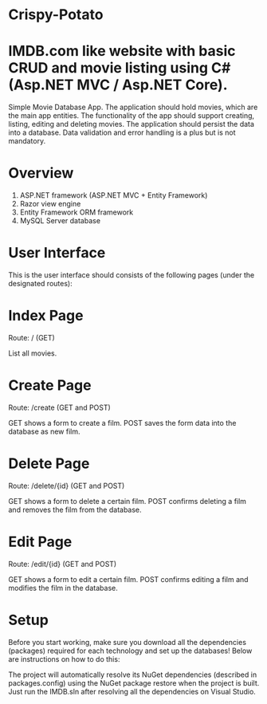 # Crispy-Potato

# IMDB.com like website with basic CRUD and movie listing using C# (Asp.NET MVC / Asp.NET Core).

Simple Movie Database App. The application should hold movies, which are the main app entities. The functionality of the app should support creating, listing, editing and deleting movies. 
The application should persist the data into a database. Data validation and error handling is a plus but is not mandatory.

# Overview
1. ASP.NET framework (ASP.NET MVC + Entity Framework)
2. Razor view engine
3. Entity Framework ORM framework
4. MySQL Server database

# User Interface
This is the user interface should consists of the following pages (under the designated routes):

# Index Page
Route: / (GET)

List all movies.

# Create Page
Route: /create (GET and POST)

GET shows a form to create a film. POST saves the form data into the database as new film.

# Delete Page
Route: /delete/{id} (GET and POST)

GET shows a form to delete a certain film. POST confirms deleting a film and removes the film from the database.

# Edit Page
Route: /edit/{id} (GET and POST)

GET shows a form to edit a certain film. POST confirms editing a film and modifies the film in the database.

# Setup
 
 Before you start working, make sure you download all the dependencies (packages) required for each technology and set up the databases! Below are instructions on how to do this:
 
 The project will automatically resolve its NuGet dependencies (described in packages.config) using the NuGet package restore when the project is built. Just run the IMDB.sln after resolving all the dependencies on Visual Studio.
 

